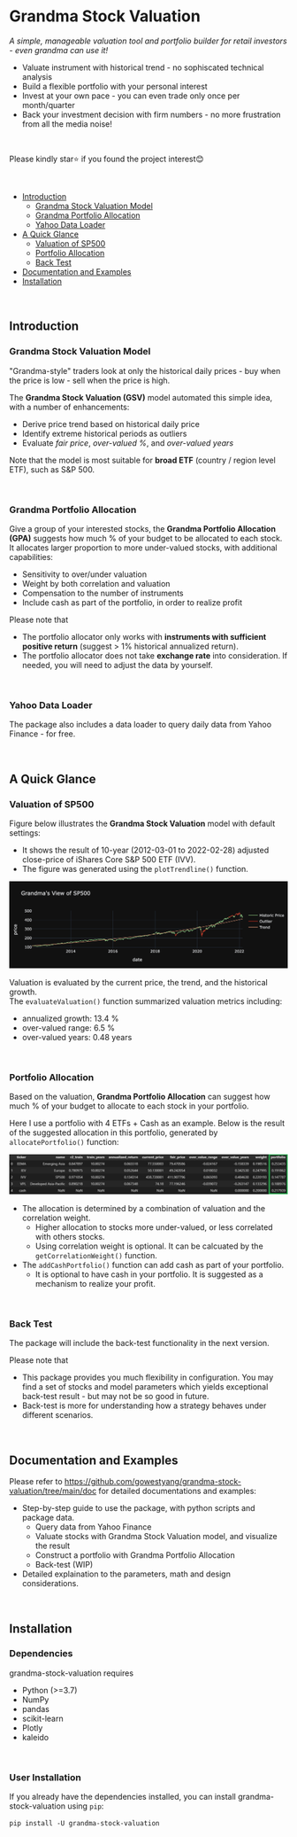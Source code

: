 # Grandma Stock Valuation
*A simple, manageable valuation tool and portfolio builder for retail investors - even grandma can use it!*
<br>
* Valuate instrument with historical trend - no sophiscated technical analysis
* Build a flexible portfolio with your personal interest
* Invest at your own pace - you can even trade only once per month/quarter
* Back your investment decision with firm numbers - no more frustration from all the media noise!

<br>

Please kindly star:star: if you found the project interest:blush:

<br>

* [Introduction](#introduction)
    * [Grandma Stock Valuation Model](#grandma-stock-valuation-model)
    * [Grandma Portfolio Allocation](#grandma-portfolio-allocation)
    * [Yahoo Data Loader](#yahoo-data-loader)
* [A Quick Glance](#a-quick-glance)
    * [Valuation of SP500](#valuation-of-sp500)
    * [Portfolio Allocation](#portfolio-allocation)
    * [Back Test](#back-test)
* [Documentation and Examples](#documentation-and-examples)
* [Installation](#installation)

<br>

## Introduction

### Grandma Stock Valuation Model

"Grandma-style" traders look at only the historical daily prices - buy when the price is low - sell when the price is high.

The **Grandma Stock Valuation (GSV)** model automated this simple idea, with a number of enhancements:
* Derive price trend based on historical daily price
* Identify extreme historical periods as outliers
* Evaluate *fair price*, *over-valued %*, and *over-valued years*

Note that the model is most suitable for **broad ETF** (country / region level ETF), such as S&P 500.

<br>

### Grandma Portfolio Allocation

Give a group of your interested stocks, the **Grandma Portfolio Allocation (GPA)** suggests how much % of your budget to be allocated to each stock.<br>
It allocates larger proportion to more under-valued stocks, with additional capabilities:
* Sensitivity to over/under valuation
* Weight by both correlation and valuation
* Compensation to the number of instruments
* Include cash as part of the portfolio, in order to realize profit

Please note that
* The portfolio allocator only works with **instruments with sufficient positive return** (suggest > 1% historical annualized return).
* The portfolio allocator does not take **exchange rate** into consideration. If needed, you will need to adjust the data by yourself.

<br>

### Yahoo Data Loader

The package also includes a data loader to query daily data from Yahoo Finance - for free.

<br>

## A Quick Glance

### Valuation of SP500

Figure below illustrates the **Grandma Stock Valuation** model with default settings:
* It shows the result of 10-year (2012-03-01 to 2022-02-28) adjusted close-price of iShares Core S&P 500 ETF (IVV).
* The figure was generated using the `plotTrendline()` function.

![](doc/images/example_2_SP500.png)

Valuation is evaluated by the current price, the trend, and the historical growth.<br>
The `evaluateValuation()` function summarized valuation metrics including:
* annualized growth: 13.4 %
* over-valued range: 6.5 %
* over-valued years: 0.48 years

<br>

### Portfolio Allocation

Based on the valuation, **Grandma Portfolio Allocation** can suggest how much % of your budget to allocate to each stock in your portfolio.

Here I use a portfolio with 4 ETFs + Cash as an example. Below is the result of the suggested allocation in this portfolio, generated by `allocatePortfolio()` function:

![](doc/images/example_portfolio_allocation.jpg)

* The allocation is determined by a combination of valuation and the correlation weight.
    * Higher allocation to stocks more under-valued, or less correlated with others stocks.
    * Using correlation weight is optional. It can be calcuated by the `getCorrelationWeight()` function.
* The `addCashPortfolio()` function can add cash as part of your portfolio.
    * It is optional to have cash in your portfolio. It is suggested as a mechanism to realize your profit.

<br>

### Back Test

The package will include the back-test functionality in the next version.

Please note that
* This package provides you much flexibility in configuration. You may find a set of stocks and model parameters which yields exceptional back-test result - but may not be so good in future.
* Back-test is more for understanding how a strategy behaves under different scenarios.

<br>

## Documentation and Examples

Please refer to https://github.com/gowestyang/grandma-stock-valuation/tree/main/doc for detailed documentations and examples:
* Step-by-step guide to use the package, with python scripts and package data.
    * Query data from Yahoo Finance
    * Valuate stocks with Grandma Stock Valuation model, and visualize the result
    * Construct a portfolio with Grandma Portfolio Allocation
    * Back-test (WIP)
* Detailed explaination to the parameters, math and design considerations.

<br>

## Installation
### Dependencies
grandma-stock-valuation requires
* Python (>=3.7)
* NumPy
* pandas
* scikit-learn
* Plotly
* kaleido

<br>

### User Installation
If you already have the dependencies installed, you can install grandma-stock-valuation using `pip`:

    pip install -U grandma-stock-valuation
